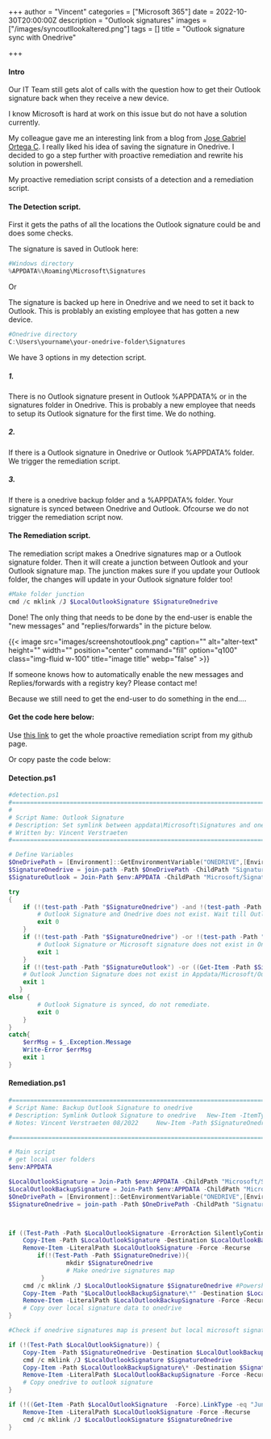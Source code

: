 +++
author = "Vincent"
categories = ["Microsoft 365"]
date = 2022-10-30T20:00:00Z
description = "Outlook signatures"
images = ["/images/syncoutllookaltered.png"]
tags = []
title = "Outlook signature sync with Onedrive"

+++
#### Intro

Our IT Team still gets alot of calls with the question how to get their Outlook signature back when they receive a new device.

I know Microsoft is hard at work on this issue but do not have a solution currently.

My colleague gave me an interesting link from a blog from [Jose Gabriel Ortega C](https://j0rt3g4.medium.com/save-your-outlook-signatures-into-onedrive-and-never-lose-them-again-1337fc1924b6).
I really liked his idea of saving the signature in Onedrive. I decided to go a step further with proactive remediation and rewrite his solution in powershell.

My proactive remediation script consists of a detection and a remediation script.

#### The Detection script.

First it gets the paths of all the locations the Outlook signature could be and does some checks.

The signature is saved in Outlook here:

```Powershell
#Windows directory
%APPDATA%\Roaming\Microsoft\Signatures 
```

Or

The signature is backed up here in Onedrive and we need to set it back to Outlook.
This is problably an existing employee that has gotten a new device.

```Powershell
#Onedrive directory
C:\Users\yourname\your-onedrive-folder\Signatures
```

We have 3 options in my detection script.

##### 1.

There is no Outlook signature present in Outlook %APPDATA% or in the signatures folder in Onedrive.
This is probably a new employee that needs to setup its Outlook signature for the first time.
We do nothing.

##### 2.

If there is a Outlook signature in Onedrive or Outlook %APPDATA% folder.
We trigger the remediation script.

##### 3.

If there is a onedrive backup folder and a %APPDATA% folder. Your signature is synced between Onedrive and Outlook. Ofcourse we do not trigger the remediation script now.

#### The Remediation script.

The remediation script makes a Onedrive signatures map or a Outlook signature folder.
Then it will create a junction between Outlook and your Outlook signature map.
The junction makes sure if you update your Outlook folder, the changes will update in your Outlook signature folder too!

```Powershell
#Make folder junction
cmd /c mklink /J $LocalOutlookSignature $SignatureOnedrive
```

Done! The only thing that needs to be done by the end-user is enable the "new messages" and "replies/forwards" in the picture below.

{{< image src="images/screenshotoutlook.png" caption="" alt="alter-text" height="" width="" position="center" command="fill" option="q100" class="img-fluid w-100" title="image title"  webp="false" >}}

If someone knows how to automatically enable the new messages and Replies/forwards with a registry key? Please contact me!

Because we still need to get the end-user to do something in the end....

#### Get the code here below:

Use [this link](https://github.com/vincentverstraeten/Powershell-Scripts/tree/main/Proactive%20Remediations/Sync%20Outlook%20Signatures) to get the whole proactive remediation script from my github page.

Or copy paste the code below:

#### Detection.ps1

```Powershell
#detection.ps1
#=============================================================================================================================
#
# Script Name: Outlook Signature
# Description: Set symlink between appdata\Microsoft\Signatures and onedrive\Signatures
# Written by: Vincent Verstraeten                      
#=============================================================================================================================

# Define Variables
$OneDrivePath = [Environment]::GetEnvironmentVariable("ONEDRIVE",[EnvironmentVariableTarget]::User)   
$SignatureOnedrive = join-path -Path $OneDrivePath -ChildPath "Signatures" 
$SignatureOutlook = Join-Path $env:APPDATA -ChildPath "Microsoft/Signatures"

try
{
    if (!(test-path -Path "$SignatureOnedrive") -and !(test-path -Path "$SignatureOutlook") ) { 
        # Outlook Signature and Onedrive does not exist. Wait till Outlook signature is set in %APPDATA%.
        exit 0
    }
    if (!(test-path -Path "$SignatureOnedrive") -or !(test-path -Path "$SignatureOutlook") ) { 
        # Outlook Signature or Microsoft signature does not exist in Onedrive, remediation needed.
        exit 1
    }
    if (!(test-path -Path "$SignatureOutlook") -or ((Get-Item -Path $SignatureOutlook  -Force).LinkType -ne "Junction") ) { 
    # Outlook Junction Signature does not exist in Appdata/Microsoft/Outlook, remediation needed
    exit 1
   }
else {
        # Outlook Signature is synced, do not remediate.       
        exit 0
    }
}
catch{
    $errMsg = $_.Exception.Message
    Write-Error $errMsg
    exit 1
}
```

#### Remediation.ps1

```Powershell
#=============================================================================================================================
# Script Name: Backup Outlook Signature to onedrive
# Description: Symlink Outlook Signature to onedrive   New-Item -ItemType SymbolicLink -Path $LocalOutlookSignature  -Target $SignatureOnedrive -Force
# Notes: Vincent Verstraeten 08/2022     New-Item -Path $SignatureOnedrive -ItemType "directory" -Force

#=============================================================================================================================

# Main script
# get local user folders
$env:APPDATA

$LocalOutlookSignature = Join-Path $env:APPDATA -ChildPath "Microsoft/Signatures"
$LocalOutlookBackupSignature = Join-Path $env:APPDATA -ChildPath "Microsoft/Signatures_backup"
$OneDrivePath = [Environment]::GetEnvironmentVariable("ONEDRIVE",[EnvironmentVariableTarget]::User)   
$SignatureOnedrive = join-path -Path $OneDrivePath -ChildPath "Signatures"



if ((Test-Path -Path $LocalOutlookSignature -ErrorAction SilentlyContinue) -or ((Get-Item -Path $LocalOutlookSignature -Force -ErrorAction SilentlyContinue).LinkType -eq "Junction"))  {
    Copy-Item -Path $LocalOutlookSignature -Destination $LocalOutlookBackupSignature -recurse -Force
    Remove-Item -LiteralPath $LocalOutlookSignature -Force -Recurse
        if(!(Test-Path -Path $SignatureOnedrive)){
                mkdir $SignatureOnedrive
                # Make onedrive signatures map
         }
    cmd /c mklink /J $LocalOutlookSignature $SignatureOnedrive #Powershell command needs admin, only in preview windows(better use cmd here)
    Copy-Item -Path "$LocalOutlookBackupSignature\*" -Destination $LocalOutlookSignature -recurse -Force
    Remove-Item -LiteralPath $LocalOutlookBackupSignature -Force -Recurse
    # Copy over local signature data to onedrive
}

#Check if onedrive signatures map is present but local microsoft signature outlook is not there. Then copy Onedrive Signature to outlook signature.

if (!(Test-Path $LocalOutlookSignature)) {
    Copy-Item -Path $SignatureOnedrive -Destination $LocalOutlookBackupSignature -recurse -Force
    cmd /c mklink /J $LocalOutlookSignature $SignatureOnedrive
    Copy-Item -Path $LocalOutlookBackupSignature\* -Destination $SignatureOnedrive  -recurse -Force
    Remove-Item -LiteralPath $LocalOutlookBackupSignature -Force -Recurse
    # Copy onedrive to outlook signature
}

if (!((Get-Item -Path $LocalOutlookSignature  -Force).LinkType -eq "Junction")) {
    Remove-Item -LiteralPath $LocalOutlookSignature -Force -Recurse
    cmd /c mklink /J $LocalOutlookSignature $SignatureOnedrive
}
```